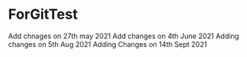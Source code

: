 # ForGitTest
Add chnages on 27th may 2021
Add changes on 4th June 2021
Adding changes on 5th Aug 2021
Adding Changes on 14th Sept 2021